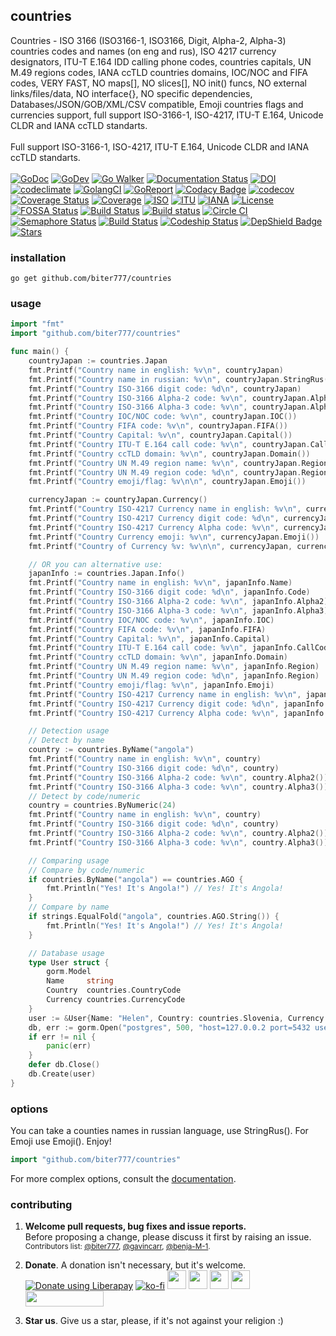 ## countries

Countries - ISO 3166 (ISO3166-1, ISO3166, Digit, Alpha-2, Alpha-3) countries codes and names (on eng and rus), ISO 4217 currency designators, ITU-T E.164 IDD calling phone codes, countries capitals, UN M.49 regions codes, IANA ccTLD countries domains, IOC/NOC and FIFA codes, VERY FAST, NO maps[], NO slices[], NO init() funcs, NO external links/files/data, NO interface{}, NO specific dependencies, Databases/JSON/GOB/XML/CSV compatible, Emoji countries flags and currencies support, full support ISO-3166-1, ISO-4217, ITU-T E.164, Unicode CLDR and IANA ccTLD standarts.<br/><br/>Full support ISO-3166-1, ISO-4217, ITU-T E.164, Unicode CLDR and IANA ccTLD standarts.<br/><br/>
[![GoDoc](https://godoc.org/github.com/biter777/countries?status.svg)](https://godoc.org/github.com/biter777/countries)
[![GoDev](https://img.shields.io/badge/godev-reference-5b77b3)](https://pkg.go.dev/github.com/biter777/countries?tab=doc)
[![Go Walker](https://img.shields.io/badge/gowalker-reference-5b77b3)](https://gowalker.org/github.com/biter777/countries)
[![Documentation Status](https://readthedocs.org/projects/countries/badge/?version=latest)](https://countries.readthedocs.io/en/latest/?badge=latest)
[![DOI](https://zenodo.org/badge/182808313.svg)](https://zenodo.org/badge/latestdoi/182808313)
[![codeclimate](https://codeclimate.com/github/biter777/countries/badges/gpa.svg)](https://codeclimate.com/github/biter777/countries)
[![GolangCI](https://golangci.com/badges/github.com/biter777/countries.svg?style=flat)](https://golangci.com/r/github.com/biter777/countries)
[![GoReport](https://goreportcard.com/badge/github.com/biter777/countries)](https://goreportcard.com/report/github.com/biter777/countries)
[![Codacy Badge](https://api.codacy.com/project/badge/Grade/08eb1d2ff62e465091b3a288ae078a96)](https://www.codacy.com/manual/biter777/countries?utm_source=github.com&amp;utm_medium=referral&amp;utm_content=biter777/countries&amp;utm_campaign=Badge_Grade)
[![codecov](https://codecov.io/gh/biter777/countries/branch/master/graph/badge.svg)](https://codecov.io/gh/biter777/countries)
[![Coverage Status](https://coveralls.io/repos/github/biter777/countries/badge.svg?branch=master)](https://coveralls.io/github/biter777/countries?branch=master)
[![Coverage](https://img.shields.io/badge/coverage-gocover.io-brightgreen)](https://gocover.io/github.com/biter777/countries)
[![ISO](https://img.shields.io/badge/powered%20by-ISO-brightgreen)](https://www.iso.org/)
[![ITU](https://img.shields.io/badge/powered%20by-ITU-brightgreen)](https://www.itu.int/)
[![IANA](https://img.shields.io/badge/powered%20by-IANA-brightgreen)](http://www.iana.org/)
[![License](https://img.shields.io/badge/License-BSD%202--Clause-brightgreen.svg)](https://opensource.org/licenses/BSD-2-Clause)
[![FOSSA Status](https://app.fossa.com/api/projects/git%2Bgithub.com%2Fbiter777%2Fcountries.svg?type=shield)](https://app.fossa.com/projects/git%2Bgithub.com%2Fbiter777%2Fcountries?ref=badge_shield)
[![Build Status](https://travis-ci.org/biter777/countries.svg?branch=master)](https://travis-ci.org/biter777/countries)
[![Build status](https://ci.appveyor.com/api/projects/status/t9lpor9o8tpacpmr/branch/master?svg=true)](https://ci.appveyor.com/project/biter777/countries/branch/master)
[![Circle CI](https://circleci.com/gh/biter777/countries/tree/master.svg?style=shield)](https://circleci.com/gh/biter777/countries/tree/master)
[![Semaphore Status](https://biter777.semaphoreci.com/badges/countries.svg?style=shields)](https://biter777.semaphoreci.com/projects/countries)
[![Build Status](https://github.com/go-vgo/robotgo/workflows/Go/badge.svg)](https://github.com/go-vgo/robotgo/commits/master)
[![Codeship Status](https://codeship.com/projects/00db4400-1803-0138-1132-7ab932dd1523/status?branch=master)](https://app.codeship.com/projects/381056)
[![DepShield Badge](https://depshield.sonatype.org/badges/biter777/countries/depshield.svg)](https://depshield.github.io)
[![Stars](https://img.shields.io/github/stars/biter777/countries?label=Please%20like%20us&style=social)](https://github.com/biter777/countries/stargazers)

### installation

    go get github.com/biter777/countries

### usage

```go
import "fmt"
import "github.com/biter777/countries"

func main() {
	countryJapan := countries.Japan
	fmt.Printf("Country name in english: %v\n", countryJapan)                   // Japan
	fmt.Printf("Country name in russian: %v\n", countryJapan.StringRus())       // Япония
	fmt.Printf("Country ISO-3166 digit code: %d\n", countryJapan)               // 392
	fmt.Printf("Country ISO-3166 Alpha-2 code: %v\n", countryJapan.Alpha2())    // JP
	fmt.Printf("Country ISO-3166 Alpha-3 code: %v\n", countryJapan.Alpha3())    // JPN
	fmt.Printf("Country IOC/NOC code: %v\n", countryJapan.IOC())                // JPN
	fmt.Printf("Country FIFA code: %v\n", countryJapan.FIFA())                  // JPN
	fmt.Printf("Country Capital: %v\n", countryJapan.Capital())                 // Tokyo
	fmt.Printf("Country ITU-T E.164 call code: %v\n", countryJapan.CallCodes()) // +81
	fmt.Printf("Country ccTLD domain: %v\n", countryJapan.Domain())             // .jp
	fmt.Printf("Country UN M.49 region name: %v\n", countryJapan.Region())      // Asia
	fmt.Printf("Country UN M.49 region code: %d\n", countryJapan.Region())      // 142
	fmt.Printf("Country emoji/flag: %v\n\n", countryJapan.Emoji())              // 🇯🇵

	currencyJapan := countryJapan.Currency()
	fmt.Printf("Country ISO-4217 Currency name in english: %v\n", currencyJapan)           // Yen
	fmt.Printf("Country ISO-4217 Currency digit code: %d\n", currencyJapan)                // 392
	fmt.Printf("Country ISO-4217 Currency Alpha code: %v\n", currencyJapan.Alpha())        // JPY
	fmt.Printf("Country Currency emoji: %v\n", currencyJapan.Emoji())                      // 💴
	fmt.Printf("Country of Currency %v: %v\n\n", currencyJapan, currencyJapan.Countries()) // Japan

	// OR you can alternative use:
	japanInfo := countries.Japan.Info()
	fmt.Printf("Country name in english: %v\n", japanInfo.Name)                          // Japan
	fmt.Printf("Country ISO-3166 digit code: %d\n", japanInfo.Code)                      // 392
	fmt.Printf("Country ISO-3166 Alpha-2 code: %v\n", japanInfo.Alpha2)                  // JP
	fmt.Printf("Country ISO-3166 Alpha-3 code: %v\n", japanInfo.Alpha3)                  // JPN
	fmt.Printf("Country IOC/NOC code: %v\n", japanInfo.IOC)                              // JPN
	fmt.Printf("Country FIFA code: %v\n", japanInfo.FIFA)                                // JPN
	fmt.Printf("Country Capital: %v\n", japanInfo.Capital)                               // Tokyo
	fmt.Printf("Country ITU-T E.164 call code: %v\n", japanInfo.CallCodes)               // +81
	fmt.Printf("Country ccTLD domain: %v\n", japanInfo.Domain)                           // .jp
	fmt.Printf("Country UN M.49 region name: %v\n", japanInfo.Region)                    // Asia
	fmt.Printf("Country UN M.49 region code: %d\n", japanInfo.Region)                    // 142
	fmt.Printf("Country emoji/flag: %v\n", japanInfo.Emoji)                              // 🇯🇵
	fmt.Printf("Country ISO-4217 Currency name in english: %v\n", japanInfo.Currency)    // Yen
	fmt.Printf("Country ISO-4217 Currency digit code: %d\n", japanInfo.Currency)         // 392
	fmt.Printf("Country ISO-4217 Currency Alpha code: %v\n", japanInfo.Currency.Alpha()) // JPY

	// Detection usage
	// Detect by name
	country := countries.ByName("angola")
	fmt.Printf("Country name in english: %v\n", country)                // Angola
	fmt.Printf("Country ISO-3166 digit code: %d\n", country)            // 24
	fmt.Printf("Country ISO-3166 Alpha-2 code: %v\n", country.Alpha2()) // AO
	fmt.Printf("Country ISO-3166 Alpha-3 code: %v\n", country.Alpha3()) // AGO
	// Detect by code/numeric
	country = countries.ByNumeric(24)
	fmt.Printf("Country name in english: %v\n", country)                // Angola
	fmt.Printf("Country ISO-3166 digit code: %d\n", country)            // 24
	fmt.Printf("Country ISO-3166 Alpha-2 code: %v\n", country.Alpha2()) // AO
	fmt.Printf("Country ISO-3166 Alpha-3 code: %v\n", country.Alpha3()) // AGO

	// Comparing usage
	// Compare by code/numeric
	if countries.ByName("angola") == countries.AGO {
		fmt.Println("Yes! It's Angola!") // Yes! It's Angola!
	}
	// Compare by name
	if strings.EqualFold("angola", countries.AGO.String()) {
		fmt.Println("Yes! It's Angola!") // Yes! It's Angola!
	}

	// Database usage
	type User struct {
		gorm.Model
		Name     string
		Country  countries.CountryCode
		Currency countries.CurrencyCode
	}
	user := &User{Name: "Helen", Country: countries.Slovenia, Currency: countries.CurrencyEUR}
	db, err := gorm.Open("postgres", 500, "host=127.0.0.2 port=5432 user=usr password=1234567 dbname=db")
	if err != nil {
		panic(err)
	}
	defer db.Close()
	db.Create(user)
}
```

### options

You can take a counties names in russian language, use StringRus(). For Emoji use Emoji(). Enjoy!

```go
import "github.com/biter777/countries"
```

For more complex options, consult the [documentation](http://godoc.org/github.com/biter777/countries).

### contributing

1) <b>Welcome pull requests, bug fixes and issue reports.</b><br/>
Before proposing a change, please discuss it first by raising an issue.<br/>
<small>Contributors list: <a href="https://github.com/biter777">@biter777</a>, <a href="https://github.com/gavincarr">@gavincarr</a>, <a href="https://github.com/benja-M-1">@benja-M-1</a>.</small><br/>

2) <b>Donate</b>. A donation isn't necessary, but it's welcome.<br/>
<noscript><a href="https://liberapay.com/biter777/donate"><img alt="Donate using Liberapay" src="https://liberapay.com/assets/widgets/donate.svg"></a></noscript> 
[![ko-fi](https://www.ko-fi.com/img/githubbutton_sm.svg)](https://ko-fi.com/I2I61D1XZ) <a href="https://pay.cloudtips.ru/p/94fc4268" target="_blank"><img height="30" src="https://usa.visa.com/dam/VCOM/regional/lac/ENG/Default/Partner%20With%20Us/Payment%20Technology/visapos/full-color-800x450.jpg"></a> <a href="https://pay.cloudtips.ru/p/94fc4268" target="_blank"><img height="30" src="https://brand.mastercard.com/content/dam/mccom/brandcenter/thumbnails/mastercard_debit_sym_decal_web_105px.png"></a> <a href="https://pay.cloudtips.ru/p/94fc4268" target="_blank"><img height="30" src="https://developer.apple.com/assets/elements/icons/apple-pay/apple-pay.svg"></a> <a href="https://pay.cloudtips.ru/p/94fc4268" target="_blank"><img height="30" src="https://developers.google.com/pay/api/images/brand-guidelines/google-pay-mark.png"></a> <a href="https://money.yandex.ru/to/4100164702007" target="_blank"><img width="125" height="25" src="https://yastatic.net/q/logoaas/v1/Yandex%20Money.svg"></a><br/>

3) <b>Star us</b>. Give us a star, please, if it's not against your religion :)

